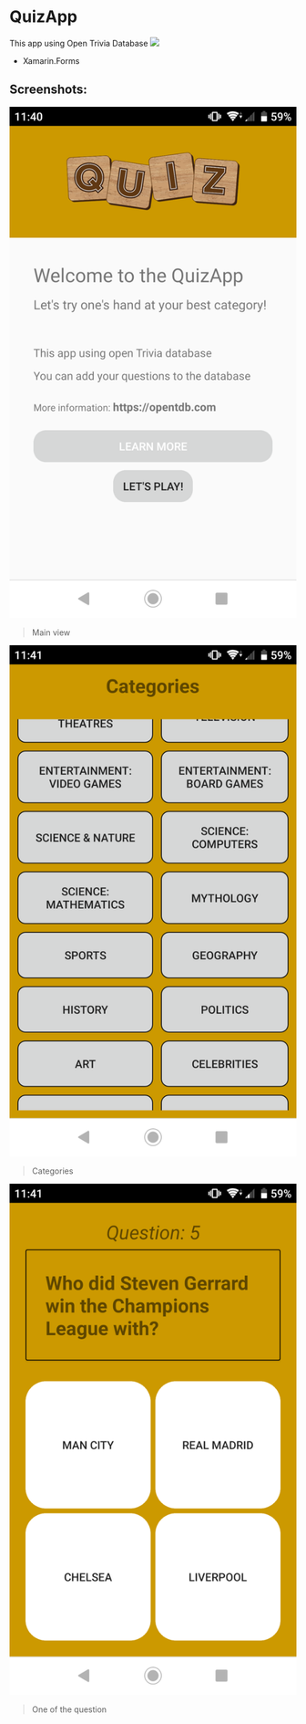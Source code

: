 # QuizApp

This app using Open Trivia Database
![](https://opentdb.com/images/logo.png)

* Xamarin.Forms

## Screenshots:

![](https://github.com/gwalus/QuizApp/blob/master/QuizApp/QuizApp/Screenshots/Screenshot_20210107-114047.png)
> Main view

![](https://github.com/gwalus/QuizApp/blob/master/QuizApp/QuizApp/Screenshots/Screenshot_20210107-114102.png)
> Categories

![](https://github.com/gwalus/QuizApp/blob/master/QuizApp/QuizApp/Screenshots/Screenshot_20210107-114201.png)
> One of the question
